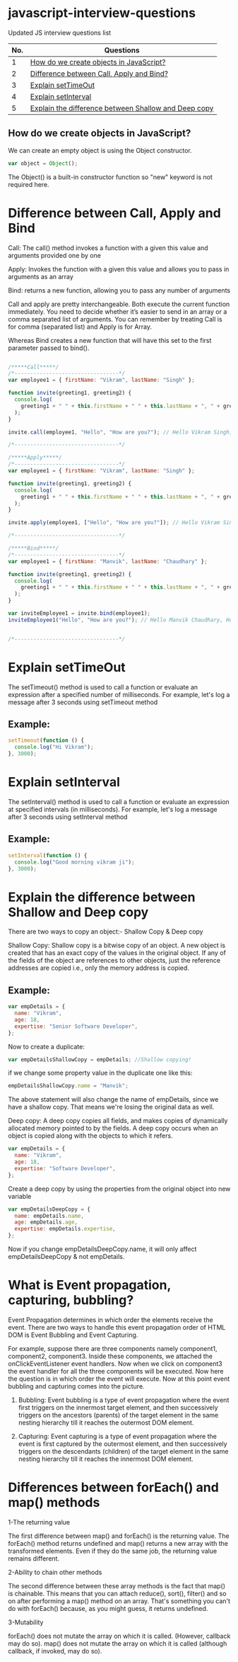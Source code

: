 
# javascript-interview-questions

Updated JS interview questions list

| No. | Questions |
|---- | ---------|
|1    | [How do we create objects in JavaScript?	](# )|
|2    | [Difference between Call, Apply and Bind?	](# )|
|3    | [Explain setTimeOut	](# )|
|4    | [Explain setInterval	](# )|
|5    | [Explain the difference between Shallow and Deep copy	](# )|


## How do we create objects in JavaScript?
We can create an empty object is using the Object constructor.

```javascript
var object = Object();
```

The Object() is a built-in constructor function so "new" keyword is not required here.


# Difference between Call, Apply and Bind

Call: The call() method invokes a function with a given this value and arguments provided one by one

Apply: Invokes the function with a given this value and allows you to pass in arguments as an array

Bind: returns a new function, allowing you to pass any number of arguments

Call and apply are pretty interchangeable. Both execute the current function immediately. You need to decide whether it’s easier to send in an array or a comma separated list of arguments. You can remember by treating Call is for comma (separated list) and Apply is for Array.

Whereas Bind creates a new function that will have this set to the first parameter passed to bind().



```javascript

/*****Call*****/
/*---------------------------------*/
var employee1 = { firstName: "Vikram", lastName: "Singh" };

function invite(greeting1, greeting2) {
  console.log(
    greeting1 + " " + this.firstName + " " + this.lastName + ", " + greeting2
  );
}

invite.call(employee1, "Hello", "How are you?"); // Hello Vikram Singh, How are you?

/*---------------------------------*/

/*****Apply*****/
/*---------------------------------*/
var employee1 = { firstName: "Vikram", lastName: "Singh" };

function invite(greeting1, greeting2) {
  console.log(
    greeting1 + " " + this.firstName + " " + this.lastName + ", " + greeting2
  );
}

invite.apply(employee1, ["Hello", "How are you?"]); // Hello Vikram Singh, How are you?

/*---------------------------------*/

/*****Bind*****/
/*---------------------------------*/
var employee1 = { firstName: "Manvik", lastName: "Chaudhary" };

function invite(greeting1, greeting2) {
  console.log(
    greeting1 + " " + this.firstName + " " + this.lastName + ", " + greeting2
  );
}

var inviteEmployee1 = invite.bind(employee1);
inviteEmployee1("Hello", "How are you?"); // Hello Manvik Chaudhary, How are you?


/*---------------------------------*/


```

# Explain setTimeOut

The setTimeout() method is used to call a function or evaluate an expression after a specified number of milliseconds. For example, let's log a message after 3 seconds using setTimeout method


## Example:

```javascript
setTimeout(function () {
  console.log("Hi Vikram");
}, 3000);
```


# Explain setInterval

The setInterval() method is used to call a function or evaluate an expression at specified intervals (in milliseconds). For example, let's log a message after 3 seconds using setInterval method


## Example:

```javascript
setInterval(function () {
  console.log("Good morning vikram ji");
}, 3000);
```


# Explain the difference between Shallow and Deep copy

There are two ways to copy an object:-
Shallow Copy & Deep copy


Shallow Copy: Shallow copy is a bitwise copy of an object. A new object is created that has an exact copy of the values in the original object. If any of the fields of the object are references to other objects, just the reference addresses are copied i.e., only the memory address is copied.


## Example:

```javascript
var empDetails = {
  name: "Vikram",
  age: 18,
  expertise: "Senior Software Developer",
};
```


Now to create a duplicate:

```javascript
var empDetailsShallowCopy = empDetails; //Shallow copying!
```


if we change some property value in the duplicate one like this:


```javascript
empDetailsShallowCopy.name = "Manvik";
```


The above statement will also change the name of empDetails, since we have a shallow copy. That means we're losing the original data as well.

Deep copy: A deep copy copies all fields, and makes copies of dynamically allocated memory pointed to by the fields. A deep copy occurs when an object is copied along with the objects to which it refers.


```javascript
var empDetails = {
  name: "Vikram",
  age: 18,
  expertise: "Software Developer",
};
```

Create a deep copy by using the properties from the original object into new variable

```javascript
var empDetailsDeepCopy = {
  name: empDetails.name,
  age: empDetails.age,
  expertise: empDetails.expertise,
};
```
Now if you change empDetailsDeepCopy.name, it will only affect empDetailsDeepCopy & not empDetails.


# What is Event propagation, capturing, bubbling?

Event Propagation determines in which order the elements receive the event. There are two ways to handle this event propagation order of HTML DOM is Event Bubbling and Event Capturing.

For example, suppose there are three components namely component1, component2, component3. Inside these components, we attached the onClickEventListener event handlers. Now when we click on component3 the event handler for all the three components will be executed. Now here the question is in which order the event will execute. Now at this point event bubbling and capturing comes into the picture.

1. Bubbling: Event bubbling is a type of event propagation where the event first triggers on the innermost target element, and then successively triggers on the ancestors (parents) of the target element in the same nesting hierarchy till it reaches the outermost DOM element.

2. Capturing: Event capturing is a type of event propagation where the event is first captured by the outermost element, and then successively triggers on the descendants (children) of the target element in the same nesting hierarchy till it reaches the innermost DOM element.

# Differences between forEach() and map() methods


1-The returning value

The first difference between map() and forEach() is the returning value. The forEach() method returns undefined and map() returns a new array with the transformed elements. Even if they do the same job, the returning value remains different.

2-Ability to chain other methods

The second difference between these array methods is the fact that map() is chainable. This means that you can attach reduce(), sort(), filter() and so on after performing a map() method on an array.
That's something you can't do with forEach() because, as you might guess, it returns undefined.

3-Mutability

forEach() does not mutate the array on which it is called. (However, callback may do so).
map() does not mutate the array on which it is called (although callback, if invoked, may do so).















